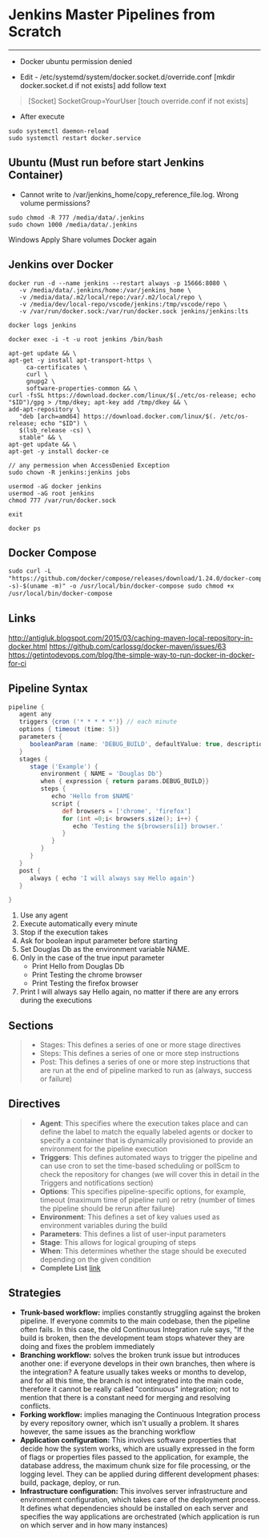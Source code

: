 # Jenkins Master Pipelines from Scratch

---

- Docker ubuntu permission denied

- Edit - /etc/systemd/system/docker.socket.d/override.conf [mkdir docker.socket.d if not exists] add follow text

> [Socket] SocketGroup=YourUser [touch override.conf if not exists]

- After execute

```shell
sudo systemctl daemon-reload
sudo systemctl restart docker.service
```

## Ubuntu (Must run before start Jenkins Container)

- Cannot write to /var/jenkins_home/copy_reference_file.log. Wrong volume permissions?

```shell
sudo chmod -R 777 /media/data/.jenkins
sudo chown 1000 /media/data/.jenkins
```

Windows
Apply Share volumes Docker again

## Jenkins over Docker

```shell
docker run -d --name jenkins --restart always -p 15666:8080 \
   -v /media/data/.jenkins/home:/var/jenkins_home \
   -v /media/data/.m2/local/repo:/var/.m2/local/repo \
   -v /media/dev/local-repo/vscode/jenkins:/tmp/vscode/repo \
   -v /var/run/docker.sock:/var/run/docker.sock jenkins/jenkins:lts

docker logs jenkins

docker exec -i -t -u root jenkins /bin/bash

apt-get update && \
apt-get -y install apt-transport-https \
     ca-certificates \
     curl \
     gnupg2 \
     software-properties-common && \
curl -fsSL https://download.docker.com/linux/$(./etc/os-release; echo "$ID")/gpg > /tmp/dkey; apt-key add /tmp/dkey && \
add-apt-repository \
   "deb [arch=amd64] https://download.docker.com/linux/$(. /etc/os-release; echo "$ID") \
   $(lsb_release -cs) \
   stable" && \
apt-get update && \
apt-get -y install docker-ce

// any permession when AccessDenied Exception
sudo chown -R jenkins:jenkins jobs

usermod -aG docker jenkins
usermod -aG root jenkins
chmod 777 /var/run/docker.sock

exit

docker ps
```

## Docker Compose

```html
sudo curl -L
"https://github.com/docker/compose/releases/download/1.24.0/docker-compose-$(uname
-s)-$(uname -m)" -o /usr/local/bin/docker-compose sudo chmod +x
/usr/local/bin/docker-compose
```

## Links

http://antigluk.blogspot.com/2015/03/caching-maven-local-repository-in-docker.html
https://github.com/carlossg/docker-maven/issues/63
https://getintodevops.com/blog/the-simple-way-to-run-docker-in-docker-for-ci

## Pipeline Syntax

```groovy
pipeline {
   agent any
   triggers {cron ('* * * * *')} // each minute
   options { timeout (time: 5)}
   parameters {
      booleanParam (name: 'DEBUG_BUILD', defaultValue: true, description: 'Is it the debug build?')
   }
   stages {
      stage ('Example') {
         environment { NAME = 'Douglas Db'}
         when { expression { return params.DEBUG_BUILD}}
         steps {
            echo 'Hello from $NAME'
            script {
               def browsers = ['chrome', 'firefox']
               for (int =0;i< browsers.size(); i++) {
                  echo 'Testing the ${browsers[i]} browser.'
               }
            }
         }
      }
   }
   post {
      always { echo 'I will always say Hello again'}
   }

}
```

1. Use any agent
2. Execute automatically every minute
3. Stop if the execution takes
4. Ask for boolean input parameter before starting
5. Set Douglas Db as the environment variable NAME.
6. Only in the case of the true input parameter
   - Print Hello from Douglas Db
   - Print Testing the chrome browser
   - Print Testing the firefox browser
7. Print I will always say Hello again, no matter if there are any errors during the executions

## Sections

> - Stages: This defines a series of one or more stage directives
> - Steps: This defines a series of one or more step instructions
> - Post: This defines a series of one or more step instructions that are run at the end of pipeline marked to run as (always, success or failure)

## Directives

> - **Agent**: This specifies where the execution takes place and can define the
>   label to match the equally labeled agents or docker to specify a container that
>   is dynamically provisioned to provide an environment for the pipeline
>   execution
> - **Triggers**: This defines automated ways to trigger the pipeline and can use
>   cron to set the time-based scheduling or pollScm to check the repository for
>   changes (we will cover this in detail in the Triggers and notifications
>   section)
> - **Options**: This specifies pipeline-specific options, for example, timeout
>   (maximum time of pipeline run) or retry (number of times the pipeline
>   should be rerun after failure)
> - **Environment**: This defines a set of key values used as environment
>   variables during the build
> - **Parameters**: This defines a list of user-input parameters
> - **Stage**: This allows for logical grouping of steps
> - **When**: This determines whether the stage should be executed depending on
>   the given condition
> - **Complete List** [link](https://www.jenkins.io/doc/pipeline/steps/)

## Strategies

- **Trunk-based workflow:** implies constantly struggling against the broken pipeline. If everyone commits to the main codebase, then the pipeline often fails. In this case, the old Continuous Integration rule says, "If the build is broken, then the development team stops whatever they are doing and fixes the problem immediately
- **Branching workflow:** solves the broken trunk issue but introduces another one: if everyone develops in their own branches, then where is the integration? A feature usually takes weeks or months to develop, and for all this time, the branch is not integrated into the main code, therefore it cannot be really called "continuous" integration; not to mention that there is a constant need for merging and resolving conflicts.
- **Forking workflow:** implies managing the Continuous Integration process by every repository owner, which isn't usually a problem. It shares however, the same issues as the branching workflow
- **Application configuration:** This involves software properties that decide how the system works, which are usually expressed in the form of flags or properties files passed to the application, for example, the database address, the maximum chunk size for file processing, or the logging level. They can be applied during different development phases: build, package, deploy, or
run.
- **Infrastructure configuration:** This involves server infrastructure and environment configuration, which takes care of the deployment process. It defines what dependencies should be installed on each server and specifies the way applications are orchestrated (which application is run on which
server and in how many instances)